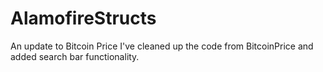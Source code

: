 # AlamofireStructs
An update to Bitcoin Price
I've cleaned up the code from BitcoinPrice and added search bar functionality.
